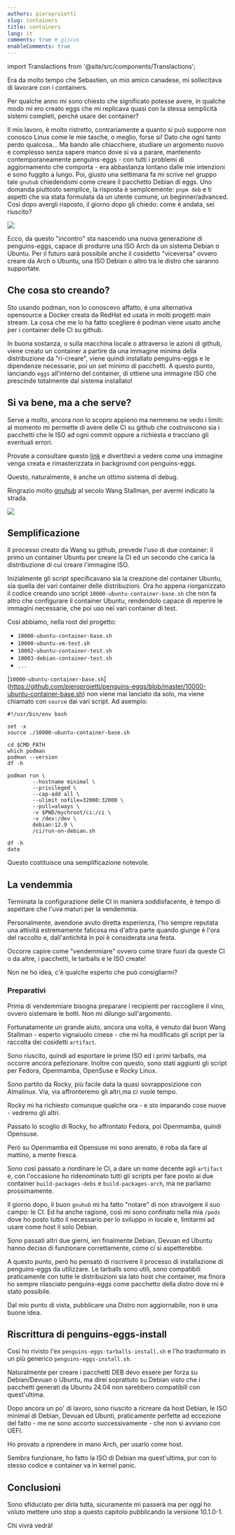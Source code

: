 ```yaml
---
authors: pieroproietti
slug: containers
title: containers
lang: it
comments: true # giscus
enableComments: true
---
```

import Translactions from '@site/src/components/Translactions';

<Translactions />

Era da molto tempo che Sebastien, un mio amico canadese, mi sollecitava di lavorare con i containers. 

Per qualche anno mi sono chiesto che significato potesse avere, in qualche modo mi ero creato eggs che mi replicava quasi con la stessa semplicità sistemi completi, perchè usare dei container?

Il mio lavoro, è molto ristretto, contrariamente a quanto si può supporre non conosco Linux come le mie tasche, o meglio, forse si! Dato che ogni tanto perdo qualcosa... Ma bando alle chiacchiere, studiare un argomento nuovo e complesso senza sapere manco dove si va a parare, mantenento contemporaneamente penguins-eggs - con tutti i problemi di aggiornamento che  comporta - era abbastanza lontano dalle mie intenzioni e sono fuggito a lungo. 
Poi, giusto una settimana fa mi scrive nel gruppo tale `gnuhub` chiedendomi come creare il pacchetto Debian di eggs. Uno domanda piuttosto semplice, la risposta è semplcemente: `pnpm deb` e ti aspetti che sia stata formulata da un utente comune, un beginner/advanced. Così dopo avergli risposto, il giorno dopo gli chiedo: come è andata, sei riuscito?

![](/images/gnuhub.png)

Ecco, da questo "incontro" sta nascendo una nuova generazione di penguins-eggs, capace di produrre una ISO Arch da un sistema Debian o Ubuntu. Per il futuro sarà possibile anche il cosidetto "viceversa" ovvero creare da  Arch o Ubuntu, una ISO Debian o altro tra le distro che saranno supportate.

## Che cosa sto creando?

Sto usando podman, non lo conoscevo affatto, è una alternativa opensource a Docker creata da RedHat ed usata in molti progetti main stream. La cosa che me lo ha fatto scegliere è podman viene usato anche per i container delle CI su github.

In buona sostanza, o sulla macchina locale o attraverso le azioni di github, viene creato un container a partire da una immagine minima della distribuzione da "ri-creare", viene quindi installato penguins-eggs e le dipendenze necessarie, poi un set minimo di pacchetti. A questo punto, lanciando `eggs` all'interno del container, di ottiene una immagine ISO che prescinde totalmente dal sistema installato!

## Si va bene, ma a che serve?

Serve a molto, ancora non lo scopro appieno ma nemmeno ne vedo i limiti: al momento mi permette di avere delle CI su github che costruiscono sia i pacchetti che le ISO ad ogni commit oppure a richiesta e tracciano gli eventuali errori.

Provate a consultare questo [link](https://github.com/pieroproietti/penguins-eggs/actions) e divertitevi a vedere come una immagine venga creata e rimasterizzata in background con penguins-eggs.

Questo, naturalmente, è anche un ottimo sistema di debug.

Ringrazio molto [gnuhub](https://github.com/gnuhub) al secolo Wang Stallman, per avermi indicato la strada. 

![](/images/github-ci.png)

## Semplificazione
Il processo creato da Wang su github, prevede l'uso di due container: il primo un container Ubuntu per creare la CI ed un secondo che carica la distribuzione di cui creare l'immagine ISO.

Inizialmente gli script specificavano sia la creazione del container Ubuntu, sia quella dei vari container delle distribuzioni. Ora ho appena riorganizzato il codice creando uno script `10000-ubuntu-container-base.sh` che non fa altro che configurare il container Ubuntu, rendendolo capace di reperire le immagini necessarie, che poi uso nei vari container di test.

Così abbiamo, nella root del progetto:
* `10000-ubuntu-container-base.sh`
* `10000-ubuntu-vm-test.sh`
* `10002-ubuntu-container-test.sh`
* `10003-debian-container-test.sh`
* `...`


]`10000-ubuntu-container-base.sh`](https://github.com/pieroproietti/penguins-eggs/blob/master/10000-ubuntu-container-base.sh) non viene mai lanciato da solo, ma viene chiamato con `source` dai vari script. Ad asempio:

```
#!/usr/bin/env bash

set -x
source ./10000-ubuntu-container-base.sh

cd $CMD_PATH
which podman 
podman --version
df -h

podman run \
        --hostname minimal \
        --privileged \
        --cap-add all \
        --ulimit nofile=32000:32000 \
        --pull=always \
        -v $PWD/mychroot/ci:/ci \
        -v /dev:/dev \
        debian:12.9 \
        /ci/run-on-debian.sh

df -h
date
```

Questo costituisce una semplificazione notevole.

## La vendemmia

Terminata la configurazione delle CI in maniera soddisfacente, è tempo di aspettare che l'uva maturi per la vendemmia.

Personalmente, avendone avuto  diretta esperienza, l'ho sempre reputata una attività estremamente faticosa ma d'altra parte quando giunge è l'ora del raccolto e, dall'antichità in poi è considerata una festa.

Occorre capire come "vendemmiare" ovvero come tirare fuori da queste CI o da altre, i pacchetti, le tarballs e le ISO create!

Non ne ho idea, c'è qualche esperto che può consigliarmi?

### Preparativi
Prima di vendemmiare bisogna preparare i recipienti per raccogliere il vino, ovvero sistemare le botti. Non mi dilungo sull'argomento.

Fortunatamente un grande aiuto, ancora una volta, è venuto dal buon Wang Stallman - esperto vignaiuolo cinese - che mi ha modificato gli script per la raccolta dei cosidetti `artifact`.

Sono riuscito, quindi ad esportare le prime ISO ed i primi tarballs, ma occorre ancora pefezionare. Inoltre con questo, sono stati aggiunti gli script per Fedora, Openmamba, OpenSuse e Rocky Linux.

Sono partito da Rocky, più facile data la quasi sovrapposizione con Almalinux. Via, via affronteremo gli altri,ma ci vuole tempo. 

Rocky mi ha richiesto comunque qualche ora - e sto imparando cose nuove - vedremo gli altri.

Passato lo scoglio di Rocky, ho affrontato Fedora, poi Openmamba, quindi Opensuse.

Però su Openmamba ed Opensuse mi sono arenato, è roba da fare al mattino, a mente fresca.

Sono così passato a riordinare le CI, a dare un nome decente agli `artifact` e, con l'occasione ho  ridenominato tutti gli scripts per fare posto ai due container `build-packages-debs`  e `build-packages-arch`, ma ne parliamo prossimamente.

Il giorno dopo, il buon `gnuhub` mi ha fatto "notare" di non stravolgere il suo campo: le CI. Ed ha anche ragione, così mi sono confinato nella mia `/pods` dove ho posto tutto il necessario per lo sviluppo in locale e, limitarmi ad usare come host il solo Debian.

Sono passati altri due gierni, ieri finalmente Debian, Devuan ed Ubuntu hanno deciso di funzionare correttamente, 
come ci si aspetterebbe.

A questo punto, però ho pensato di riscrivere il processo di installazione di penguins-eggs da utilizzare. Le tarballs sono utili, sono compatibili praticamente con tutte le distribuzioni sia lato host che container, ma finora ho sempre rilasciato penguins-eggs come pacchetto della distro dove mi è stato possibile.

Dal mio punto di vista, pubblicare una Distro non aggiornabile, non è una buone idea.

## Riscrittura di penguins-eggs-install

Così ho rivisto l'ex `penguins-eggs-tarballs-install.sh` e l'ho trasformato in un più generico `penguins-eggs-install.sh`. 

Naturalmente per creare i pacchetti DEB devo essere per forza su Debian/Devuan o Ubuntu, ma direi soprattuto su Debian visto che i pacchetti generati da Ubuntu 24.04 non sarebbero compatibili con quest'ultima.

Dopo ancora un po' di lavoro, sono riuscito a ricreare da host Debian, le ISO minimal di Debian, Devuan ed Ubunti, praticamente perfette ad eccezione del fatto - me ne sono accorto successivamente - che non si avviano con UEFI.

Ho provato a riprendere in mano Arch, per usarlo come host.

Sembra funzionare, ho fatto la ISO di Debian ma quest'ultima, pur con lo stesso codice e container va in kernel panic.

## Conclusioni
Sono sfiduciato per dirla tutta, sicuramente mi passerà ma per oggi ho voluto mettere uno stop a questo capitolo pubblicando la versione 10.1.0-1.

Chi vivrà vedrà!


 